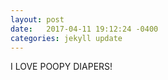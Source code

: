 ```yaml
---
layout: post
date:   2017-04-11 19:12:24 -0400
categories: jekyll update
---
```

I LOVE POOPY DIAPERS!
